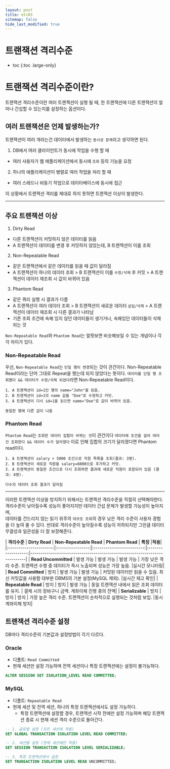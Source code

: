 ```yaml
---
layout: post
title: etc03
sitemap: false
hide_last_modified: true
---
```

# 트랜잭션 격리수준

* toc
{:toc .large-only}

# 트랜잭션 격리수준이란?
트랜잭션 격리수준이란 여러 트랜잭션이 실행 될 때, 한 트랜잭션에 다른 트랜잭션이 얼마나 간섭할 수 있는지를 설정하는 옵션이다.  

## 여러 트랜잭션은 언제 발생하는가?
트랜잭션이 여러 개라는건 데이터에서 발생하는 `동시성 문제`라고 생각하면 된다.
1. DB에서 여러 클라이언트가 동시에 작업을 수행 할 때
  - 여러 사용자가 웹 애플리케이션에서 동시에 `조회` 등의 기능을 요청
2. 하나의 애플리케이션이 병렬로 여러 작업을 처리 할 때
  - 여러 스레드나 비동기 작업으로 데이터베이스에 동시에 접근

이 상황에서 트랜잭션 격리를 제대로 하지 못하면 트랜잭션 이상이 발생한다.

---

## 주요 트랜잭션 이상
1. Dirty Read
  - 다른 트랜잭션이 커밋하지 않은 데이터를 읽음
  - A 트랜잭션이 데이터를 변경 후 커밋하지 않았는데, B 트랜잭션이 이를 조회
2. Non-Repeatable Read
  - 같은 트랜잭션에서 같은 데이터를 읽을 때 값이 달라짐
  - A 트랜잭션이 하나의 데이터 조회 > B 트랜잭션이 이를 `수정/삭제` 후 커밋 > A 트랜잭션이 데이터 재조회 시 값이 바뀌어 있음
3. Phantom Read
  - 같은 쿼리 실행 시 결과가 다름
  - A 트랜잭션이 여러 데이터 조회 > B 트랜잭션이 새로운 데이터 `삽입/삭제` > A 트랜잭션이 데이터 재조회 시 다른 결과가 나타남
  - 기존 조회 조건에 속해 있지 않던 데이터들이 생기거나, 속해있던 데이터들이 삭제되는 것

`Non-Repeatable Read`와 `Phantom Read`는 얼핏보면 비슷해보일 수 있는 개념이나 각각 차이가 있다.  

### Non-Repeatable Read
우선, `Non-Repeatable Read`는 `단일 행이 변경`되는 것이 관건이다.
Non-Repeatable Read이라는 단어 그대로 Repeat을 했는데 되지 않았다는 뜻이다.
`데이터를 단일 행 조회했다 && 데이터가 수정/삭제 되었다`라면 Non-Repeatable Read이다.

```
1. A 트랜잭션이 id=1인 행의 name="John"을 읽음.
2. B 트랜잭션이 id=1의 name 값을 "Doe"로 수정하고 커밋.
3. A 트랜잭션이 다시 id=1을 읽으면 name="Doe"로 값이 바뀌어 있음.

동일한 행에 다른 값이 나옴
```

### Phantom Read
`Phantom Read`는 `조회한 데이터 집합이 바뀌는 것`이 관건이다
`데이터에 조건을 걸어 여러 건 조회한다 && 데이터 수가 달라졌다`
이로 인해 집합의 크기가 달라졌다면 Phantom read이다.

```
1. A 트랜잭션이 salary > 5000 조건으로 직원 목록을 조회(결과: 3명).
2. B 트랜잭션이 새로운 직원을 salary=6000으로 추가하고 커밋.
3. A 트랜잭션이 동일한 조건으로 다시 조회하면 결과에 새로운 직원이 포함되어 있음 (결과: 4명).

다수의 데이터 조회 결과가 달라짐
```

---

이러한 트랜잭션 이상을 방지하기 위해서는 트랜잭션 격리수준을 적절히 선택해야한다.
격리수준이 낮아질수록 성능이 좋아지지만 데이터 간섭 문제가 발생할 가능성이 높아지며,  
데이터를 건드리지 않는 읽기 위주의 `대규모 조회`의 경우 낮은 격리 수준이 사용자 경험을 더 높여 줄 수 있다.
반대로 격리수준이 높아질수록 성능이 저하되지만 그만큼 데이터 무결성과 일관성을 더 잘 보장해준다.

| **격리수준**         | **Dirty Read** | **Non-Repeatable Read** | **Phantom Read** | **특징**                                                                 |**적용**|
|:----------------------:|:----------------:|:-------------------------:|:------------------:|---------------------------------------------------------------------------|
| **Read Uncommitted** | 발생 가능       | 발생 가능                | 발생 가능         | 가장 낮은 격리 수준. 트랜잭션 수행 중 데이터가 즉시 노출되며 성능은 가장 높음. |실시간 모니터링|
| **Read Committed**   | 방지            | 발생 가능                | 발생 가능         | 커밋된 데이터만 읽을 수 있음. 최신 커밋값을 사용함 대부분 DBMS의 기본 설정(MySQL 제외).            |실시간 재고 확인|
| **Repeatable Read**  | 방지            | 방지                     | 발생 가능         | 동일 트랜잭션 내에서 읽은 조회 데이터를 유지.             | 결제 시의 장바구니 금액. 계좌이체 진행 중의 잔액|
| **Serializable**     | 방지            | 방지                     | 방지              | 가장 높은 격리 수준. 트랜잭션이 순차적으로 실행되는 것처럼 보임.             |동시 계좌이체 방지|

## 트랜잭션 격리수준 설정
DB마다 격리수준의 기본값과 설정방법이 각기 다르다.

### Oracle
- 디폴트: `Read Committed`
- 현재 세션만 설정 가능하며 전역 세션이나 특정 트랜잭션에는 설정이 불가능하다.

```SQL
ALTER SESSION SET ISOLATION_LEVEL READ COMMITTED;
```

### MySQL
- 디폴트: `Repeatable Read`
- 현재 세션 및 전역 세션, 하나의 특정 트랜잭션에서도 설정 가능하다.
  - 특정 트랜잭션에 설정할 경우, 트랜잭션 시작 전에만 설정 가능하며 해당 트랜잭션 종료 시 현재 세션 격리 수준으로 돌아간다.

```SQL
-- 1. 글로벌 설정 (모든 세션에 적용)
SET GLOBAL TRANSACTION ISOLATION LEVEL READ COMMITTED;

-- 2. 세션별 설정 (현재 세션에만 적용)
SET SESSION TRANSACTION ISOLATION LEVEL SERIALIZABLE;

-- 3. 특정 트랜잭션에서 설정
SET TRANSACTION ISOLATION LEVEL READ UNCOMMITTED;
```